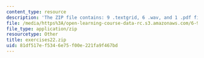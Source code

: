 ```yaml
---
content_type: resource
description: 'The ZIP file contains: 9 .textgrid, 6 .wav, and 1 .pdf files.'
file: /media/https%3A/open-learning-course-data-rc.s3.amazonaws.com/6-911-transcribing-prosodic-structure-of-spoken-utterances-with-tobi-january-iap-2006/81df517ef5346e75f00e221fa9f467bd_exercises22.zip
file_type: application/zip
resourcetype: Other
title: exercises22.zip
uid: 81df517e-f534-6e75-f00e-221fa9f467bd
---
```

